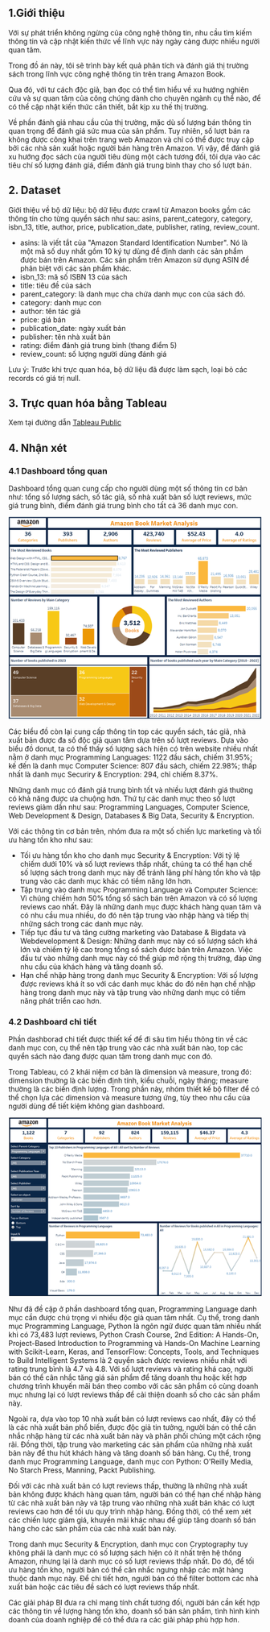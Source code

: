 ## 1.Giới thiệu 
Với sự phát triển không ngừng của công nghệ thông tin, nhu cầu tìm kiếm thông tin và cập nhật kiến thức về lĩnh vực này ngày càng được nhiều người quan tâm.

Trong đồ án này, tôi sẽ trình bày kết quả phân tích và đánh giá thị trường sách trong lĩnh vực công nghệ thông tin trên trang Amazon Book.

Qua đó, với tư cách độc giả, bạn đọc có thể tìm hiểu về xu hướng nghiên cứu và sự quan tâm của công chúng dành cho chuyên ngành cụ thể nào, để có thể cập nhật kiến thức cần thiết, bắt kịp xu thế thị trường. 

Về phần đánh giá nhau cầu của thị trường, mặc dù số lượng bán thông tin quan trọng để đánh giá sức mua của sản phẩm. Tuy nhiên, số lượt bán ra không được công khai trên trang web Amazon và chỉ có thể được truy cập bởi các nhà sản xuất hoặc người bán hàng trên Amazon. Vì vậy, để đánh giá xu hướng đọc sách của người tiêu dùng một cách tương đối, tôi dựa vào các tiêu chí  số lượng đánh giá, điểm đánh giá trung bình thay cho số lượt bán.


## 2. Dataset 
Giới thiệu về bộ dữ liệu: bộ dữ liệu được crawl từ Amazon books gồm các thông tin cho từng quyển sách như sau: asins, parent_category, category, isbn_13, title, author, price, publication_date, publisher, rating, review_count.
-	asins: là viết tắt của "Amazon Standard Identification Number". Nó là một mã số duy nhất gồm 10 ký tự dùng để định danh các sản phẩm được bán trên Amazon. Các sản phẩm trên Amazon sử dụng ASIN để phân biệt với các sản phẩm khác.
-	isbn_13: mã số ISBN 13 của sách
-	title: tiêu đề của sách
-	parent_category: là danh mục cha chứa danh mục con của sách đó.
-	category: danh mục con 
-	author: tên tác giả 
-	price: giá bán 
-	publication_date: ngày xuất bản 
-	publisher: tên nhà xuất bản 
-	rating: điểm đánh giá trung bình (thang điểm 5) 
-	review_count: số lượng người dùng đánh giá 

Lưu ý: Trước khi trực quan hóa, bộ dữ liệu đã được làm sạch, loại bỏ các records có giá trị null. 
## 3. Trực quan hóa bằng Tableau
Xem tại đường dẫn [Tableau Public](https://public.tableau.com/app/profile/hai7497/viz/visualizeAmazonbook/Details)
## 4. Nhận xét
### 4.1 Dashboard tổng quan
Dashboard tổng quan cung cấp cho người dùng một số thông tin cơ bản như: tổng số lượng sách, số tác giả, số nhà xuất bản số lượt reviews, mức giá trung bình, điểm đánh giá trung bình cho tất cả 36 danh mục con. 

![overview](https://github.com/tranthithanhhai/My-portfolio/blob/main/Visualizing%20IT%20Book%20Market%20Data%20on%20Amazon%20Book/image/overview.png)

Các biểu đồ còn lại cung cấp thông tin top các quyển sách, tác giả, nhà xuất bản được đa số độc giả quan tâm dựa trên số lượt reviews. 
Dựa vào biểu đồ donut, ta có thể thấy số lượng sách hiện có trên website nhiều nhất nằm ở danh mục Programming Languages: 1122 đầu sách, chiếm 31.95%; kế đến là danh mục Computer Science: 807 đầu sách, chiếm 22.98%; thấp nhất là danh mục Securiry & Encryption: 294, chỉ chiếm 8.37%.

Những danh mục có đánh giá trung bình tốt và nhiều lượt đánh giá thường có khả năng được ưa chuộng hơn. Thứ tự các danh mục theo số lượt reviews giảm dần như sau: Programming Languages, Computer Science, Web Development & Design, Databases & Big Data, Security & Encryption.

Với các thông tin cơ bản trên, nhóm đưa ra một số chiến lực marketing và tối ưu hàng tồn kho như sau: 

-	Tối ưu hàng tồn kho cho danh mục Security & Encryption: Với tỷ lệ chiếm dưới 10% và số lượt reviews thấp nhất, chúng ta có thể hạn chế số lượng sách trong danh mục này để tránh lãng phí hàng tồn kho và tập trung vào các danh mục khác có tiềm năng lớn hơn.
-	Tập trung vào danh mục Programming Language và Computer Science: Vì chúng chiếm hơn 50% tổng số sách bán trên Amazon và có số lượng reviews cao nhất. Đây là những danh mục được khách hàng quan tâm và có nhu cầu mua nhiều, do đó nên tập trung vào nhập hàng và tiếp thị những sách trong các danh mục này.
-	Tiếp tục đầu tư và tăng cường marketing vào Database & Bigdata và Webdevelopment & Design: Những danh mục này có số lượng sách khá lớn và chiếm tỷ lệ cao trong tổng số sách được bán trên Amazon. Việc đầu tư vào những danh mục này có thể giúp mở rộng thị trường, đáp ứng nhu cầu của khách hàng và tăng doanh số.
-	Hạn chế nhập hàng trong danh mục Security & Encryption: Với số lượng được reviews khá ít so với các danh mục khác do đó nên hạn chế nhập hàng trong danh mục này và tập trung vào những danh mục có tiềm năng  phát triển cao hơn.

### 4.2 Dashboard chi tiết 
Phần dashborad chi tiết được thiết kế để đi sâu tìm hiểu thông tin về các danh mục con, cụ thể nên tập trung vào các nhà xuất bản nào, top các quyển sách nào đang được quan tâm trong danh mục con đó.

Trong Tableau, có 2 khái niệm cơ bản là dimension và measure, trong đó: dimension thường là các biến định tính, kiểu chuỗi, ngày tháng; measure thường là các biến định lượng. Trong phần này, nhóm thiết kế bộ filter để có thể chọn lựa các dimension và measure tương ứng, tùy theo nhu cầu của người dùng để tiết kiệm không gian dashboard.

![detail](https://github.com/tranthithanhhai/My-portfolio/blob/main/Visualizing%20IT%20Book%20Market%20Data%20on%20Amazon%20Book/image/detail.png)

Như đã đề cập ở phần dashboard tổng quan, Programming Language danh mục cần được chú trọng vì nhiều độc giả quan tâm nhất. Cụ thể, trong danh mục Programming Language, Python là ngôn ngữ được quan tâm nhiều nhất khi có 73,483 lượt reviews,  Python Crash Course, 2nd Edition: A Hands-On, Project-Based Introduction to Programming và Hands-On Machine Learning with Scikit-Learn, Keras, and TensorFlow: Concepts, Tools, and Techniques to Build Intelligent Systems là 2 quyển sách được reviews nhiều nhất với rating trung bình là 4.7 và 4.8. Với số lượt reviews và rating khá cao, người bán có thể cân nhắc tăng giá sản phẩm để tăng doanh thu hoặc kết hợp chương trình khuyến mãi bán theo combo với các sản phẩm có cùng doanh mục nhưng lại có lượt reviews thấp để cải thiện doanh số cho các sản phẩm này. 

Ngoài ra, dựa vào top 10 nhà xuất bản có lượt reviews cao nhất, đây có thể là các nhà xuất bản phổ biến, được độc giả tin tưởng, người bán có thể cân nhắc nhập hàng từ các nhà xuất bản này và phân phối chúng một cách rộng rãi. Đồng thời, tập trung vào marketing các sản phẩm của những nhà xuất bản này để thu hút khách hàng và tăng doanh số bán hàng. Cụ thể, trong danh mục Programming Language, danh mục con Python: O'Reilly Media, No Starch Press, Manning, Packt Publishing. 

Đối với các nhà xuất bản có lượt reviews thấp, thường là những nhà xuất bản không được khách hàng quan tâm, người bán có thể hạn chế nhập hàng từ các nhà xuất bản này và tập trung vào những nhà xuất bản khác có lượt reviews cao hơn để tối ưu quy trình nhập hàng. Đồng thời, có thể xem xét các chiến lược giảm giá, khuyến mãi khác nhau để giúp tăng doanh số bán hàng cho các sản phẩm của các nhà xuất bản này. 

Trong danh mục Security & Encryption, danh mục con Cryptography tuy không phải là danh mục có số lượng sách hiện có ít nhất trên hệ thống Amazon, nhưng lại là danh mục có số lượt reviews thấp nhất. Do đó, để tối ưu hàng tồn kho, người bán có thể cân nhắc ngưng nhập các mặt hàng thuộc danh mục này. Để chi tiết hơn, người bán có thể  filter bottom các nhà xuất bản hoặc các tiêu đề sách có lượt reviews thấp nhất. 

Các giải pháp BI đưa ra chỉ mang tính chất tương đối, người bán cần kết hợp các thông tin về lượng hàng tồn kho, doanh số bán sản phẩm, tình hình kinh doanh của doanh nghiệp để có thể đưa ra các giải pháp phù hợp hơn. 







 
